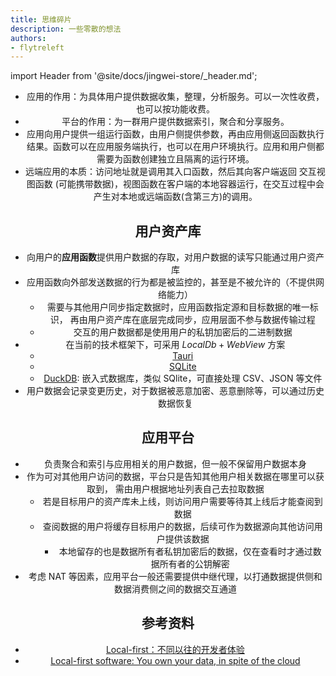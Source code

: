 ```yaml
---
title: 思维碎片
description: 一些零散的想法
authors:
- flytreleft
---
```


import Header from '@site/docs/jingwei-store/_header.md';

<Header />


- 应用的作用：为具体用户提供数据收集，整理，分析服务。可以一次性收费，也可以按功能收费。
- 平台的作用：为一群用户提供数据索引，聚合和分享服务。
- 应用向用户提供一组运行函数，由用户侧提供参数，再由应用侧返回函数执行结果。函数可以在应用服务端执行，也可以在用户环境执行。应用和用户侧都需要为函数创建独立且隔离的运行环境。
- 远端应用的本质：访问地址就是调用其入口函数，然后其向客户端返回 交互视图函数 (可能携带数据)，视图函数在客户端的本地容器运行，在交互过程中会产生对本地或远端函数(含第三方)的调用。

## 用户资产库

- 向用户的**应用函数**提供用户数据的存取，对用户数据的读写只能通过用户资产库
- 应用函数向外部发送数据的行为都是被监控的，甚至是不被允许的（不提供网络能力）
  - 需要与其他用户同步指定数据时，应用函数指定源和目标数据的唯一标识，
    再由用户资产库在底层完成同步，应用层面不参与数据传输过程
  - 交互的用户数据都是使用用户的私钥加密后的二进制数据
- 在当前的技术框架下，可采用 $LocalDb + WebView$ 方案
  - [Tauri](https://tauri.app/v1/references/architecture/)
  - [SQLite](https://www.sqlite.org/)
  - [DuckDB](https://duckdb.org/): 嵌入式数据库，类似 SQlite，可直接处理 CSV、JSON 等文件
- 用户数据会记录变更历史，对于数据被恶意加密、恶意删除等，可以通过历史数据恢复

## 应用平台

- 负责聚合和索引与应用相关的用户数据，但一般不保留用户数据本身
- 作为可对其他用户访问的数据，平台只是告知其他用户相关数据在哪里可以获取到，
  需由用户根据地址列表自己去拉取数据
  - 若是目标用户的资产库未上线，则访问用户需要等待其上线后才能查阅到数据
  - 查阅数据的用户将缓存目标用户的数据，后续可作为数据源向其他访问用户提供该数据
    - 本地留存的也是数据所有者私钥加密后的数据，仅在查看时才通过数据所有者的公钥解密
- 考虑 NAT 等因素，应用平台一般还需要提供中继代理，以打通数据提供侧和数据消费侧之间的数据交互通道

## 参考资料

- [Local-first：不同以往的开发者体验](https://leonzhao.cn/posts/2024-07-17-local-first-developer-x)
- [Local-first software: You own your data, in spite of the cloud](https://www.inkandswitch.com/local-first/)
